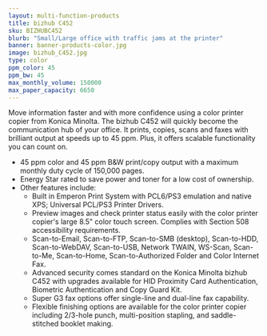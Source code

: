 ```yaml
---
layout: multi-function-products
title: bizhub C452
sku: BIZHUBC452
blurb: "Small/Large office with traffic jams at the printer"
banner: banner-products-color.jpg
image: bizhub_C452.jpg
type: color
ppm_color: 45
ppm_bw: 45
max_monthly_volume: 150000
max_paper_capacity: 6650
---
```


Move information faster and with more confidence using a color printer copier from Konica Minolta. The bizhub C452 will quickly become the communication hub of your office. It prints, copies, scans and faxes with brilliant output at speeds up to 45 ppm. Plus, it offers scalable functionality you can count on.

* 45 ppm color and 45 ppm B&W print/copy output with a maximum monthly duty cycle of 150,000 pages.
* Energy Star rated to save power and toner for a low cost of ownership.
* Other features include:
  * Built in Emperon Print System with PCL6/PS3 emulation and native XPS; Universal PCL/PS3 Printer Drivers.
  * Preview images and check printer status easily with the color printer copier's large 8.5" color touch screen. Complies with Section 508 accessibility requirements.
  * Scan-to-Email, Scan-to-FTP, Scan-to-SMB (desktop), Scan-to-HDD, Scan-to-WebDAV, Scan-to-USB, Network TWAIN, WS-Scan, Scan-to-Me, Scan-to-Home, Scan-to-Authorized Folder and Color Internet Fax.
  * Advanced security comes standard on the Konica Minolta bizhub C452 with upgrades available for HID Proximity Card Authentication, Biometric Authentication and Copy Guard Kit.
  * Super G3 fax options offer single-line and dual-line fax capability.
  * Flexible finishing options are available for the color printer copier including 2/3-hole punch, multi-position stapling, and saddle-stitched booklet making.
